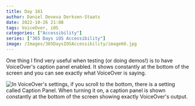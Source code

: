 ```yaml
---
title: Day 161
author: Daniel Devesa Derksen-Staats
date: 2022-10-26 21:08
tags: VoiceOver, iOS
categories: ["Accessibility"]
series: ["365 Days iOS Accessibility"]
image: /Images/365DaysIOSAccessibility/image66.jpg
---
```


One thing I find very useful when testing (or doing demos!) is to have VoiceOver's caption panel enabled. It shows constantly at the bottom of the screen and you can see exactly what VoiceOver is saying.

![In VoiceOver's settings, if you scroll to the bottom, there is a setting called Caption Panel. When turning it on, a caption panel is shown constantly at the bottom of the screen showing exactly VoiceOver's output.](/Images/365DaysIOSAccessibility/image66.jpg)